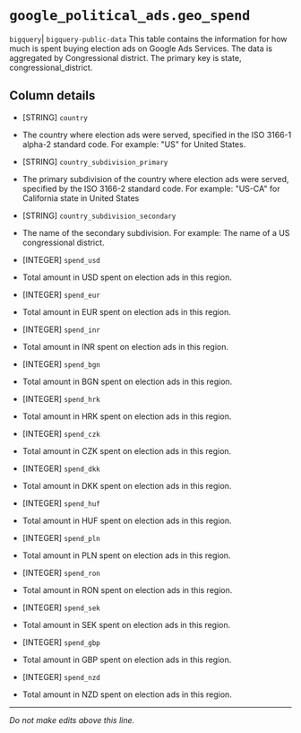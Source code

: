 # `google_political_ads.geo_spend`
`bigquery`| `bigquery-public-data`
This table contains the information for how much is spent buying election ads on Google Ads Services. The data is aggregated by Congressional district. The primary key is state, congressional_district.

## Column details
* [STRING]    `country`
 - The country where election ads were served, specified in the ISO 3166-1 alpha-2 standard code. For example: "US" for United States.
* [STRING]    `country_subdivision_primary`
 - The primary subdivision of the country where election ads were served, specified by the ISO 3166-2 standard code. For example: "US-CA" for California state in United States
* [STRING]    `country_subdivision_secondary`
 - The name of the secondary subdivision. For example: The name of a US congressional district.
* [INTEGER]   `spend_usd`
 - Total amount in USD spent on election ads in this region.
* [INTEGER]   `spend_eur`
 - Total amount in EUR spent on election ads in this region.
* [INTEGER]   `spend_inr`
 - Total amount in INR spent on election ads in this region.
* [INTEGER]   `spend_bgn`
 - Total amount in BGN spent on election ads in this region.
* [INTEGER]   `spend_hrk`
 - Total amount in HRK spent on election ads in this region.
* [INTEGER]   `spend_czk`
 - Total amount in CZK spent on election ads in this region.
* [INTEGER]   `spend_dkk`
 - Total amount in DKK spent on election ads in this region.
* [INTEGER]   `spend_huf`
 - Total amount in HUF spent on election ads in this region.
* [INTEGER]   `spend_pln`
 - Total amount in PLN spent on election ads in this region.
* [INTEGER]   `spend_ron`
 - Total amount in RON spent on election ads in this region.
* [INTEGER]   `spend_sek`
 - Total amount in SEK spent on election ads in this region.
* [INTEGER]   `spend_gbp`
 - Total amount in GBP spent on election ads in this region.
* [INTEGER]   `spend_nzd`
 - Total amount in NZD spent on election ads in this region.

-------------------------------------------------------------------------------
*Do not make edits above this line.*
